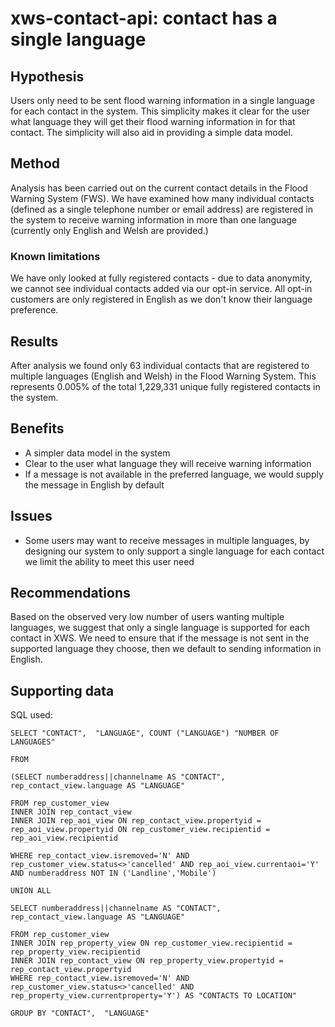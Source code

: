 # xws-contact-api: contact has a single language

## Hypothesis

Users only need to be sent flood warning information in a single language for each contact in the system. This simplicity makes it clear for the user what language they will get their flood warning information in for that contact. The simplicity will also aid in providing a simple data model. 

## Method

Analysis has been carried out on the current contact details in the Flood Warning System (FWS). We have examined how many individual contacts (defined as a single telephone number or email address) are registered in the system to receive warning information in more than one language (currently only English and Welsh are provided.) 

### Known limitations

We have only looked at fully registered contacts - due to data anonymity, we cannot see individual contacts added via our opt-in service. All opt-in customers are only registered in English as we don't know their language preference.

## Results

After analysis we found only 63 individual contacts that are registered to multiple languages (English and Welsh) in the Flood Warning System. This represents 0.005% of the total 1,229,331 unique fully registered contacts in the system.

## Benefits

* A simpler data model in the system
* Clear to the user what language they will receive warning information
* If a message is not available in the preferred language, we would supply the message in English by default

## Issues

* Some users may want to receive messages in multiple languages, by designing our system to only support a single language for each contact we limit the ability to meet this user need

## Recommendations

Based on the observed very low number of users wanting multiple languages, we suggest that only a single language is supported for each contact in XWS. We need to ensure that if the message is not sent in the supported language they choose, then we default to sending information in English.


## Supporting data

SQL used:

~~~
SELECT "CONTACT",  "LANGUAGE", COUNT ("LANGUAGE") "NUMBER OF LANGUAGES"

FROM 

(SELECT numberaddress||channelname AS "CONTACT", rep_contact_view.language AS "LANGUAGE"

FROM rep_customer_view
INNER JOIN rep_contact_view
INNER JOIN rep_aoi_view ON rep_contact_view.propertyid = rep_aoi_view.propertyid ON rep_customer_view.recipientid = rep_aoi_view.recipientid

WHERE rep_contact_view.isremoved='N' AND rep_customer_view.status<>'cancelled' AND rep_aoi_view.currentaoi='Y'
AND numberaddress NOT IN ('Landline','Mobile')

UNION ALL

SELECT numberaddress||channelname AS "CONTACT", rep_contact_view.language AS "LANGUAGE"

FROM rep_customer_view
INNER JOIN rep_property_view ON rep_customer_view.recipientid = rep_property_view.recipientid
INNER JOIN rep_contact_view ON rep_property_view.propertyid = rep_contact_view.propertyid
WHERE rep_contact_view.isremoved='N' AND rep_customer_view.status<>'cancelled' AND rep_property_view.currentproperty='Y') AS "CONTACTS TO LOCATION"

GROUP BY "CONTACT",  "LANGUAGE"
~~~
